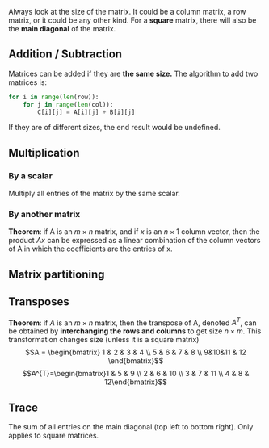 Always look at the size of the matrix. It could be a column matrix, a row matrix, or it could be any other kind. For a **square** matrix, there will also be the **main diagonal** of the matrix.

## Addition / Subtraction
Matrices can be added if they are **the same size.** The algorithm to add two matrices is: 

```python
for i in range(len(row)):
	for j in range(len(col)): 
		C[i][j] = A[i][j] + B[i][j]
```

If they are of different sizes, the end result would be undefined.

## Multiplication
### By a scalar
Multiply all entries of the matrix by the same scalar. 

### By another matrix
**Theorem**: if A is an $m \times n$ matrix, and if $x$ is an $n \times 1$ column vector, then the product $Ax$ can be expressed as a linear combination of the column vectors of A in which the coefficients are the entries of x. 

## Matrix partitioning
## Transposes
**Theorem**: if $A$ is an $m \times n$ matrix, then the transpose of A, denoted $A^{T}$, can be obtained by **interchanging the rows and columns** to get size $n \times m$. This transformation changes size (unless it is a square matrix)
$$A = \begin{bmatrix} 1 & 2 & 3 & 4 \\ 5 & 6 & 7 & 8  \\ 9&10&11 & 12 \end{bmatrix}$$
$$A^{T}=\begin{bmatrix}1 & 5 & 9 \\ 2 & 6 & 10  \\ 3 & 7 & 11 \\ 4 & 8 & 12\end{bmatrix}$$
## Trace
The sum of all entries on the main diagonal (top left to bottom right). Only applies to square matrices.